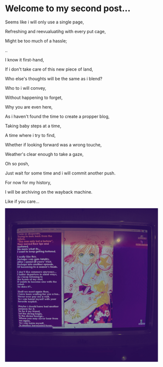# Welcome to my second post...

Seems like i will only use a single page,

Refreshing and reevualuatihg with every put cage,

Might be too much of a hassle;

..

I know it first-hand, 

If i don't take care of this new piece of land,

Who else's thoughts will be the same as i blend?

Who to i will convey,

Without happening to forget,

Why you are even here,

As i haven't found the time to create a propper blog,

Taking baby steps at a time,

A time where i try to find,

Whether if looking forward was a wrong touche,

Weather's clear enough to take a gaze,

Oh so posh, 

Just wait for some time and i will commit another push.

For now for my history,

I will be archiving on the wayback machine.

Like if you care...


![logo](F2CFCC52-ADA8-4B1D-A2B9-49ABAB1741BA.JPG)

